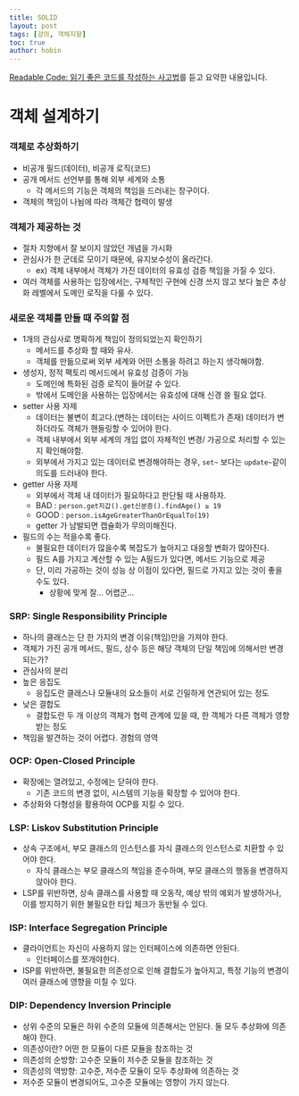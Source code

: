 ```yaml
---
title: SOLID
layout: post
tags: [강의, 객체지향]
toc: true
author: hobin
---
```


[Readable Code: 읽기 좋은 코드를 작성하는 사고법](https://inf.run/kHiWM)를 듣고 요약한 내용입니다.

# 객체 설계하기

### 객체로 추상화하기

- 비공개 필드(데이터), 비공개 로직(코드)
- 공개 메서드 선언부를 통해 외부 세계와 소통
    - 각 메서드의 기능은 객체의 책임을 드러내는 창구이다.
- 객체의 책임이 나뉨에 따라 객체간 협력이 발생

### 객체가 제공하는 것

- 절차 지향에서 잘 보이지 않았던 개념을 가시화
- 관심사가 한 군데로 모이기 때문에, 유지보수성이 올라간다.
    - ex) 객체 내부에서 객체가 가진 데이터의 유효성 검증 책임을 가질 수 있다.
- 여러 객체를 사용하는 입장에서는, 구체적인 구현에 신경 쓰지 않고 보다 높은 추상화 레벨에서 도메인 로직을 다룰 수 있다.

### 새로운 객체를 만들 때 주의할 점

- 1개의 관심사로 명확하게 책임이 정의되었는지 확인하기
    - 메서드를 추상화 할 때와 유사.
    - 객체를 만듦으로써 외부 세계와 어떤 소통을 하려고 하는지 생각해야함.
- 생성자, 정적 팩토리 메서드에서 유효성 검증이 가능
    - 도메인에 특화된 검증 로직이 들어갈 수 있다.
    - 밖에서 도메인을 사용하는 입장에서는 유효성에 대해 신경 쓸 필요 없다.
- setter 사용 자제
    - 데이터는 불변이 최고다.(변하는 데이터는 사이드 이펙트가 존재) 데이터가 변하더라도 객체가 핸들링할 수 있어야 한다.
    - 객체 내부에서 외부 세계의 개입 없이 자체적인 변경/ 가공으로 처리할 수 있는지 확인해야함.
    - 외부에서 가지고 있는 데이터로 변경해야하는 경우, `set~` 보다는 `update~`같이 의도를 드러내야 한다.
- getter 사용 자제
    - 외부에서 객체 내 데이터가 필요하다고 판단될 때 사용하자.
    - BAD : `person.get지갑().get신분증().findAge() ≥ 19`
    - GOOD : `person.isAgeGreaterThanOrEqualTo(19)`
    - getter 가 남발되면 캡슐화가 무의미해진다.
- 필드의 수는 적을수록 좋다.
    - 불필요한 데이터가 많을수록 복잡도가 높아지고 대응할 변화가 많아진다.
    - 필드 A를 가지고 계산할 수 있는 A필드가 있다면, 메서드 기능으로 제공
    - 단, 미리 가공하는 것이 성능 상 이점이 있다면, 필드로 가지고 있는 것이 좋을 수도 있다.
        - 상황에 맞게 잘… 어렵군…

### SRP: Single Responsibility Principle

- 하나의 클래스는 단 한 가지의 변경 이유(책임)만을 가져야 한다.
- 객체가 가진 공개 메서드, 필드, 상수 등은 해당 객체의 단일 책임에 의해서만 변경되는가?
- 관심사의 분리
- 높은 응집도
    - 응집도란 클래스나 모듈내의 요소들이 서로 긴밀하게 연관되어 있는 정도
- 낮은 결합도
    - 결합도란 두 개 이상의 객체가 협력 관계에 있을 때, 한 객체가 다른 객체가 영향받는 정도
- 책임을 발견하는 것이 어렵다. 경험의 영역

### OCP: Open-Closed Principle

- 확장에는 열려있고, 수정에는 닫혀야 한다.
    - 기존 코드의 변경 없이, 시스템의 기능을 확장할 수 있어야 한다.
- 추상화와 다형성을 활용하여 OCP를 지킬 수 있다.

### LSP: Liskov Substitution Principle

- 상속 구조에서, 부모 클래스의 인스턴스를 자식 클래스의 인스턴스로 치환할 수 있어야 한다.
    - 자식 클래스는 부모 클래스의 책임을 준수하며, 부모 클래스의 행동을 변경하지 않아야 한다.
- LSP를 위반하면, 상속 클래스를 사용할 때 오동작, 예상 밖의 예외가 발생하거나, 이를 방지하기 위한 불필요한 타입 체크가 동반될 수 있다.

### ISP: Interface Segregation Principle

- 클라이언트는 자신이 사용하지 않는 인터페이스에 의존하면 안된다.
    - 인터페이스를 쪼개야한다.
- ISP를 위반하면, 불필요한 의존성으로 인해 결합도가 높아지고, 특정 기능의 변경이 여러 클래스에 영향을 미칠 수 있다.

### DIP: Dependency Inversion Principle

- 상위 수준의 모듈은 하위 수준의 모듈에 의존해서는 안된다. 둘 모두 추상화에 의존해야 한다.
- 의존성이란? 어떤 한 모듈이 다른 모듈을 참조하는 것
- 의존성의 순방향: 고수준 모듈이 저수준 모듈을 참조하는 것
- 의존성의 역방향: 고수준, 저수준 모듈이 모두 추상화에 의존하는 것
- 저수준 모듈이 변경되어도, 고수준 모듈에는 영향이 가지 않는다.